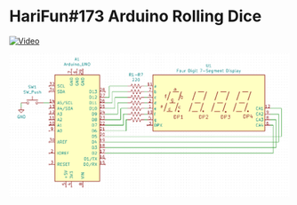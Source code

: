 # HariFun#173 Arduino Rolling Dice

[![Video](http://img.youtube.com/vi/H5MHwr1_3TI/0.jpg)](http://www.youtube.com/watch?v=H5MHwr1_3TI)

![Schematic](https://github.com/hwiguna/HariFun_173_Four_Digit_Dice/blob/master/Schematic.PNG "Schematic")

